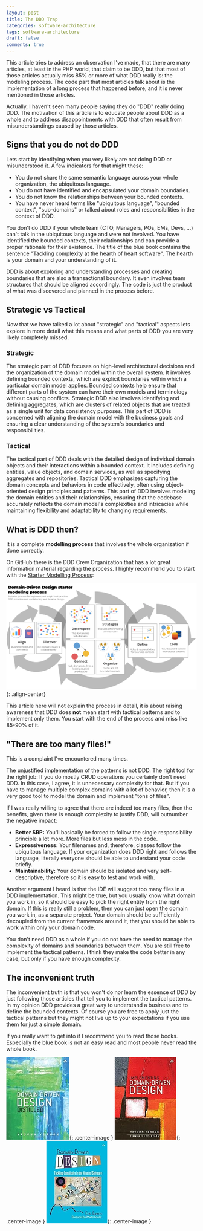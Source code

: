 ```yaml
---
layout: post
title: The DDD Trap
categories: software-architecture
tags: software-architecture
draft: false
comments: true
---
```


This article tries to address an observation I've made, that there are many articles, at least in the PHP world, that claim to be DDD, but that most of those articles actually miss 85% or more of what DDD really is: the modeling process. The code part that most articles talk about is the implementation of a long process that happened before, and it is never mentioned in those articles.

Actually, I haven't seen many people saying they do "DDD" really doing DDD. The motivation of this article is to educate people about DDD as a whole and to address disappointments with DDD that often result from misunderstandings caused by those articles.

## Signs that you do not do DDD

Lets start by identifying when you very likely are not doing DDD or misunderstood it. A few indicators for that might these:

* You do not share the same semantic language across your whole organization, the ubiquitous language.
* You do not have identified and encapsulated your domain boundaries.
* You do not know the relationships between your bounded contexts.
* You have never heard terms like "ubiquitous language", "bounded context", "sub-domains" or talked about roles and responsibilities in the context of DDD.

You don't do DDD if your whole team (CTO, Managers, POs, EMs, Devs, ...) can't talk in the ubiquitous language and were not involved. You have identified the bounded contexts, their relationships and can provide a proper rationale for their existence. The title of the blue book contains the sentence "Tackling complexity at the hearth of heart software". The hearth is your domain and your understanding of it.

DDD is about exploring and understanding processes and creating boundaries that are also a transactional boundary. It even involves team structures that should be aligned accordingly. The code is just the product of what was discovered and planned in the process before.

## Strategic vs Tactical

Now that we have talked a lot about "strategic" and "tactical" aspects lets explore in more detail what this means and what parts of DDD you are very likely completely missed.

### Strategic

The strategic part of DDD focuses on high-level architectural decisions and the organization of the domain model within the overall system. It involves defining bounded contexts, which are explicit boundaries within which a particular domain model applies. Bounded contexts help ensure that different parts of the system can have their own models and terminology without causing conflicts. Strategic DDD also involves identifying and defining aggregates, which are clusters of related objects that are treated as a single unit for data consistency purposes. This part of DDD is concerned with aligning the domain model with the business goals and ensuring a clear understanding of the system's boundaries and responsibilities.

### Tactical

The tactical part of DDD deals with the detailed design of individual domain objects and their interactions within a bounded context. It includes defining entities, value objects, and domain services, as well as specifying aggregates and repositories. Tactical DDD emphasizes capturing the domain concepts and behaviors in code effectively, often using object-oriented design principles and patterns. This part of DDD involves modeling the domain entities and their relationships, ensuring that the codebase accurately reflects the domain model's complexities and intricacies while maintaining flexibility and adaptability to changing requirements.

## What is DDD then?

It is a complete **modelling process** that involves the whole organization if done correctly.

On GitHub there is the DDD Crew Organization that has a lot great information material regarding the process. I highly recommend you to start with the [Starter Modelling Process](https://github.com/ddd-crew/ddd-starter-modelling-process):

![DDD Process Diagram](/assets/images/ddd-starter-modelling-process-colored.png){: .align-center}

This article here will not explain the process in detail, it is about raising awareness that DDD does **not** mean start with tactical patterns and to implement only them. You start with the end of the process and miss like 85-90% of it.

## "There are too many files!"

This is a complaint I've encountered many times.

The unjustified implementation of the patterns is not DDD. The right tool for the right job: If you do mostly CRUD operations you certainly don't need DDD. In this case, I agree, it is unnecessary complexity for that. But if you have to manage multiple complex domains with a lot of behavior, then it is a very good tool to model the domain and implement "tons of files".

If I was really willing to agree that there are indeed too many files, then the benefits, given there is enough complexity to justify DDD, will outnumber the negative impact:

* **Better SRP:** You'll basically be forced to follow the single responsibility principle a lot more. More files but less mess in the code.
* **Expressiveness:** Your filenames and, therefore, classes follow the ubiquitous language. If your organization does DDD right and follows the language, literally everyone should be able to understand your code briefly.
* **Maintainability:** Your domain should be isolated and very self-descriptive, therefore so it is easy to test and work with.

Another argument I heard is that the IDE will suggest too many files in a DDD implementation. This might be true, but you usually know what domain you work in, so it should be easy to pick the right entity from the right domain. If this is really still a problem, then you can just open the domain you work in, as a separate project. Your domain should be sufficiently decoupled from the current framework around it, that you should be able to work within only your domain code.

You don't need DDD as a whole if you do not have the need to manage the complexity of domains and boundaries between them. You are still free to implement the tactical patterns. I think they make the code better in any case, but only if you have enough complexity.

## The inconvenient truth

The inconvenient truth is that you won't do nor learn the essence of DDD by just following those articles that tell you to implement the tactical patterns. In my opinion DDD provides a great way to understand a business and to define the bounded contexts. Of course you are free to apply just the tactical patterns but they might not live up to your expectations if you use them for just a simple domain.

If you really want to get into it I recommend you to read those books. Especially the blue book is not an easy read and most people never read the whole book.

[![Validation through the Layers Diagram](/assets/images/books/ddd-distilled.jpg)](https://www.amazon.de/-/en/dp/0134434420){: .center-image } [![Implementing Domain-Driven Design](/assets/images/books/implementing-ddd.jpg)](https://www.amazon.de/-/en/dp/0321834577){: .center-image } [![Domain-Driven Design: Tackling Complexity in the Heart of Software](/assets/images/books/ddd-eric-evans.jpg)](https://www.amazon.de/-/en/dp/0321125215){: .center-image }
